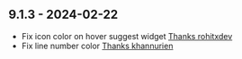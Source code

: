 ## 9.1.3 - 2024-02-22

- Fix icon color on hover suggest widget [Thanks rohitxdev](https://github.com/BeardedBear/bearded-theme/issues/153)
- Fix line number color [Thanks khannurien](https://github.com/BeardedBear/bearded-theme/issues/154)
